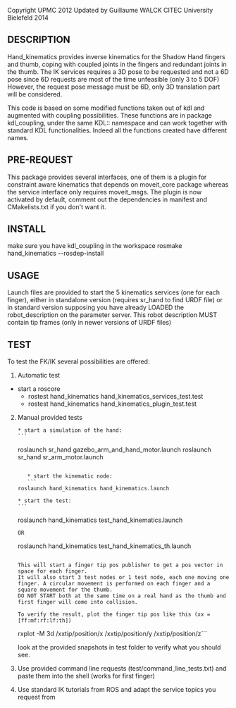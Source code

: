 Copyright UPMC 2012
Updated by Guillaume WALCK CITEC University Bielefeld 2014

DESCRIPTION
-----------
Hand_kinematics provides inverse kinematics for the Shadow Hand fingers and thumb, coping with coupled joints in the fingers and redundant joints in the thumb.
The IK services requires a 3D pose to be requested and not a 6D pose since 6D requests are most of the time unfeasible (only 3 to 5 DOF)
However, the request pose message must be 6D, only 3D translation part will be considered.

This code is based on some modified functions taken out of kdl and augmented with coupling possibilities. These functions are in package kdl_coupling, 
under the same KDL:: namespace and can work together with standard KDL functionalities. Indeed all the functions created have different names.


PRE-REQUEST
-----------
This package provides several interfaces, one of them is a plugin for constraint aware kinematics that depends on moveit_core package whereas the service interface only requires moveit_msgs. 
The plugin is now activated by default, comment out the dependencies in manifest and CMakelists.txt if you don't want it.

INSTALL
-------
make sure you have kdl_coupling in the workspace
rosmake hand_kinematics --rosdep-install

USAGE
-----
Launch files are provided to start the 5 kinematics services (one for each finger), either in standalone version (requires sr_hand to find URDF file)
or in standard version supposing you have already LOADED the robot_description on the parameter server. This robot description MUST contain tip frames (only in newer versions of URDF files)


TEST
----
To test the FK/IK several possibilities are offered: 

1) Automatic test
  * start a roscore
	* rostest hand_kinematics hand_kinematics_services_test.test
	* rostest hand_kinematics hand_kinematics_plugin_test.test
	
2) Manual provided tests 

       * start a simulation of the hand:
       ```
	roslaunch sr_hand gazebo_arm_and_hand_motor.launch
	roslaunch sr_hand sr_arm_motor.launch
	```
	
       * start the kinematic node:
       ```
	roslaunch hand_kinematics hand_kinematics.launch
	```
	
       * start the test:
       ```
	roslaunch hand_kinematics test_hand_kinematics.launch
	```
	OR
	```
	roslaunch hand_kinematics test_hand_kinematics_th.launch
	```

	This will start a finger tip pos publisher to get a pos vector in space for each finger.
	It will also start 3 test nodes or 1 test node, each one moving one finger. A circular movement is performed on each finger and a square movement for the thumb.
	DO NOT START both at the same time on a real hand as the thumb and first finger will come into collision.

	To verify the result, plot the finger tip pos like this (xx = [ff:mf:rf:lf:th])
	
	```
	rxplot -M 3d /xxtip/position/x /xxtip/position/y /xxtip/position/z```

	look at the provided snapshots in test folder to verify what you should see.
	
3) Use provided command line requests (test/command_line_tests.txt) and paste them into the shell (works for first finger)

4) Use standard IK tutorials from ROS and adapt the service topics you request from
